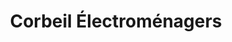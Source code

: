 ---
title: "Corbeil Électroménagers"
url: /quebec/corbeil-electromenagers/
shop: Haushaltsgeräte
---